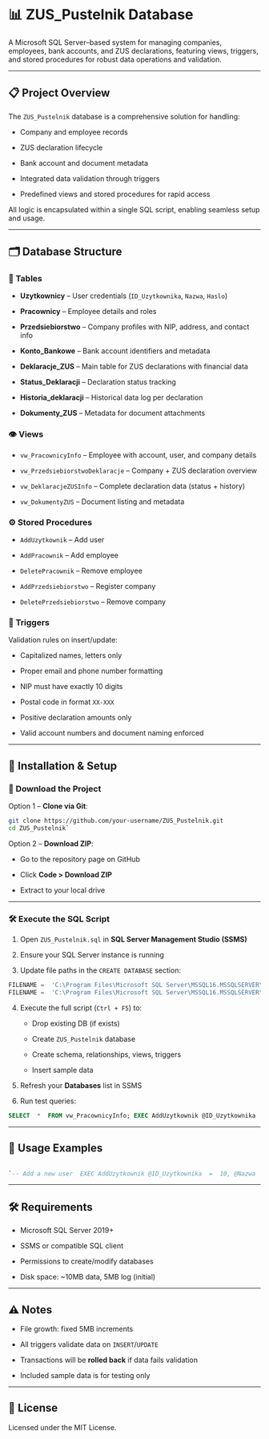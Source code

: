 # 📊 ZUS_Pustelnik Database

A Microsoft SQL Server–based system for managing companies, employees, bank accounts, and ZUS declarations, featuring views, triggers, and stored procedures for robust data operations and validation.

----------

## 📋 Project Overview

The `ZUS_Pustelnik` database is a comprehensive solution for handling:

-   Company and employee records
    
-   ZUS declaration lifecycle
    
-   Bank account and document metadata
    
-   Integrated data validation through triggers
    
-   Predefined views and stored procedures for rapid access
    

All logic is encapsulated within a single SQL script, enabling seamless setup and usage.

----------

## 🗂️ Database Structure

### 🧱 Tables

-   **Uzytkownicy** – User credentials (`ID_Uzytkownika`, `Nazwa`, `Haslo`)
    
-   **Pracownicy** – Employee details and roles
    
-   **Przedsiebiorstwo** – Company profiles with NIP, address, and contact info
    
-   **Konto_Bankowe** – Bank account identifiers and metadata
    
-   **Deklaracje_ZUS** – Main table for ZUS declarations with financial data
    
-   **Status_Deklaracji** – Declaration status tracking
    
-   **Historia_deklaracji** – Historical data log per declaration
    
-   **Dokumenty_ZUS** – Metadata for document attachments
    

### 👁️ Views

-   `vw_PracownicyInfo` – Employee with account, user, and company details
    
-   `vw_PrzedsiebiorstwoDeklaracje` – Company + ZUS declaration overview
    
-   `vw_DeklaracjeZUSInfo` – Complete declaration data (status + history)
    
-   `vw_DokumentyZUS` – Document listing and metadata
    

### ⚙️ Stored Procedures

-   `AddUzytkownik` – Add user
    
-   `AddPracownik` – Add employee
    
-   `DeletePracownik` – Remove employee
    
-   `AddPrzedsiebiorstwo` – Register company
    
-   `DeletePrzedsiebiorstwo` – Remove company
    

### 🚨 Triggers

Validation rules on insert/update:

-   Capitalized names, letters only
    
-   Proper email and phone number formatting
    
-   NIP must have exactly 10 digits
    
-   Postal code in format `XX-XXX`
    
-   Positive declaration amounts only
    
-   Valid account numbers and document naming enforced
    

----------

## 🧩 Installation & Setup

### 🔻 Download the Project

Option 1 – **Clone via Git**:
```bash
git clone https://github.com/your-username/ZUS_Pustelnik.git 
cd ZUS_Pustelnik` 
```
Option 2 – **Download ZIP**:

-   Go to the repository page on GitHub
    
-   Click **Code > Download ZIP**
    
-   Extract to your local drive
    

----------

### 🛠️ Execute the SQL Script

1.  Open `ZUS_Pustelnik.sql` in **SQL Server Management Studio (SSMS)**
    
2.  Ensure your SQL Server instance is running
    
3.  Update file paths in the `CREATE DATABASE` section:
    
   ```sql
FILENAME =  'C:\Program Files\Microsoft SQL Server\MSSQL16.MSSQLSERVER\MSSQL\DATA\ZUS_Pustelnik.mdf' 
FILENAME =  'C:\Program Files\Microsoft SQL Server\MSSQL16.MSSQLSERVER\MSSQL\DATA\ZUS_Pustelnik_log.ldf'
```
4.  Execute the full script (`Ctrl + F5`) to:
    
    -   Drop existing DB (if exists)
        
    -   Create `ZUS_Pustelnik` database
        
    -   Create schema, relationships, views, triggers
        
    -   Insert sample data
        
5.  Refresh your **Databases** list in SSMS
    
6.  Run test queries:
    
```sql
SELECT  *  FROM vw_PracownicyInfo; EXEC AddUzytkownik @ID_Uzytkownika  =  99, @Nazwa  =  'test', @Haslo  =  'pass123';
```
    

----------

## 🚀 Usage Examples

```sql

`-- Add a new user  EXEC AddUzytkownik @ID_Uzytkownika  =  10, @Nazwa  =  'admin', @Haslo  =  'securepass123'; -- Insert a company  EXEC AddPrzedsiebiorstwo @ID_przedsiebiorstwa  =  3, @Imię_Własciciela =  'Jan', @Nazwisko_Właściciela =  'Kowalski', @Nazwa_firmy  =  'Firma Z', @NIP  =  '1234567890', @Adres  =  'Polska, Warszawa, ul. Długa 12, 00-001', @Email  =  'kontakt@firmaZ.pl';` 
```
----------

## 🛠️ Requirements

-   Microsoft SQL Server 2019+
    
-   SSMS or compatible SQL client
    
-   Permissions to create/modify databases
    
-   Disk space: ~10MB data, 5MB log (initial)
    

----------

## ⚠️ Notes

-   File growth: fixed 5MB increments
    
-   All triggers validate data on `INSERT`/`UPDATE`
    
-   Transactions will be **rolled back** if data fails validation
    
-   Included sample data is for testing only
    

----------

## 📄 License

Licensed under the MIT License.
